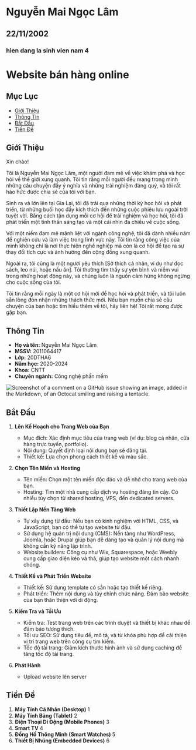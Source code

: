 # Nguyễn Mai Ngọc Lâm
## 22/11/2002
### hien dang la sinh vien nam 4
# Website bán hàng online

## Mục Lục
- [Giới Thiệu](#giới-thiệu)
- [Thông Tin](#thông-tin)
- [Bắt Đầu](#bắt-đầu)
- [Tiền Đề](#tiền-đề)

## Giới Thiệu

Xin chào!

Tôi là Nguyễn Mai Ngọc Lâm, một người đam mê về việc khám phá và học hỏi về thế giới xung quanh. Tôi tin rằng mỗi người đều mang trong mình những câu chuyện đầy ý nghĩa và những trải nghiệm đáng quý, và tôi rất háo hức được chia sẻ của tôi với bạn.

Sinh ra và lớn lên tại Gia Lai, tôi đã trải qua những thời kỳ học hỏi và phát triển, từ những buổi học đầy kích thích đến những cuộc phiêu lưu ngoài trời tuyệt vời. Bằng cách tận dụng mỗi cơ hội để trải nghiệm và học hỏi, tôi đã phát triển một tinh thần sáng tạo và một cái nhìn đa chiều về cuộc sống.

Với một niềm đam mê mãnh liệt với ngành công nghệ, tôi đã dành nhiều năm để nghiên cứu và làm việc trong lĩnh vực này. Tôi tin rằng công việc của mình không chỉ là nơi thực hiện nghề nghiệp mà còn là cơ hội để tạo ra sự thay đổi tích cực và ảnh hưởng đến cộng đồng xung quanh.

Ngoài ra, tôi cũng là một người yêu thích [Sở thích cá nhân, ví dụ như đọc sách, leo núi, hoặc nấu ăn]. Tôi thường tìm thấy sự yên bình và niềm vui trong những hoạt động này, và chúng luôn là nguồn cảm hứng không ngừng cho cuộc sống của tôi.

Tôi tin rằng mỗi ngày là một cơ hội mới để học hỏi và phát triển, và tôi luôn sẵn lòng đón nhận những thách thức mới. Nếu bạn muốn chia sẻ câu chuyện của bạn hoặc tìm hiểu thêm về tôi, hãy liên hệ! Tôi rất mong được gặp bạn.

## Thông Tin

- **Họ và tên:** Nguyễn Mai Ngọc Lâm
- **MSSV:** 2011064417
- **Lớp:** 20DTHA6
- **Năm học:** 2020-2024
- **Khoa:** CNTT
- **Chuyên ngành:** Công nghệ phần mềm

![Screenshot of a comment on a GitHub issue showing an image, added in the Markdown, of an Octocat smiling and raising a tentacle.]([https://myoctocat.com/assets/images/base-octocat.svg](https://tse3.mm.bing.net/th?id=OIP.dKRhKu5m2qKMkBtn8bYy_gHaEo&pid=Api&P=0&h=220))

## Bắt Đầu

1. **Lên Kế Hoạch cho Trang Web của Bạn** 
   - Mục đích: Xác định mục tiêu của trang web (ví dụ: blog cá nhân, cửa hàng trực tuyến, portfolio).
   - Nội dung: Quyết định loại nội dung bạn sẽ đăng tải.
   - Thiết kế: Lựa chọn phong cách thiết kế và màu sắc.
   
2. **Chọn Tên Miền và Hosting** 
   - Tên miền: Chọn một tên miền độc đáo và dễ nhớ cho trang web của bạn.
   - Hosting: Tìm một nhà cung cấp dịch vụ hosting đáng tin cậy. Có nhiều tùy chọn từ shared hosting, VPS, đến dedicated servers.

3. **Thiết Lập Nền Tảng Web**
   - Tự xây dựng từ đầu: Nếu bạn có kinh nghiệm với HTML, CSS, và JavaScript, bạn có thể tự tạo website từ đầu.
   - Sử dụng hệ quản trị nội dung (CMS): Nền tảng như WordPress, Joomla, hoặc Drupal giúp bạn dễ dàng tạo và quản lý nội dung mà không cần kỹ năng lập trình.
   - Website builders: Công cụ như Wix, Squarespace, hoặc Weebly cung cấp giao diện kéo và thả, giúp tạo website một cách nhanh chóng.

4. **Thiết Kế và Phát Triển Website**
   - Thiết kế: Sử dụng template có sẵn hoặc tạo thiết kế riêng.
   - Phát triển: Thêm nội dung và tùy chỉnh chức năng. Đảm bảo website của bạn thân thiện với di động.

5. **Kiểm Tra và Tối Ưu**
   - Kiểm tra: Test trang web trên các trình duyệt và thiết bị khác nhau để đảm bảo tương thích.
   - Tối ưu SEO: Sử dụng tiêu đề, mô tả, và từ khóa phù hợp để cải thiện vị trí trang web trên công cụ tìm kiếm.
   - Tốc độ tải trang: Giảm kích thước hình ảnh và sử dụng caching để tăng tốc độ tải trang.

6. **Phát Hành**
   - Upload website lên server

## Tiền Đề

1. **Máy Tính Cá Nhân (Desktop)** 1
2. **Máy Tính Bảng (Tablet)** 2
3. **Điện Thoại Di Động (Mobile Phones)** 3
4. **Smart TV** 4
5. **Đồng Hồ Thông Minh (Smart Watches)** 5
6. **Thiết Bị Nhúng (Embedded Devices)** 6
